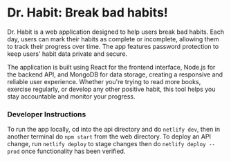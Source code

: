 # Dr. Habit: Break bad habits!

Dr. Habit is a web application designed to help users break bad habits. Each day, users can mark their habits as complete or incomplete, allowing them to track their progress over time. The app features password protection to keep users' habit data private and secure.

The application is built using React for the frontend interface, Node.js for the backend API, and MongoDB for data storage, creating a responsive and reliable user experience. Whether you're trying to read more books, exercise regularly, or develop any other positive habit, this tool helps you stay accountable and monitor your progress.

### Developer Instructions
To run the app locally, cd into the api directory and do `netlify dev`, then in another terminal do `npm start` from the web directory. To deploy an API change, run `netlify deploy` to stage changes then do `netlify deploy --prod` once functionality has been verified.
